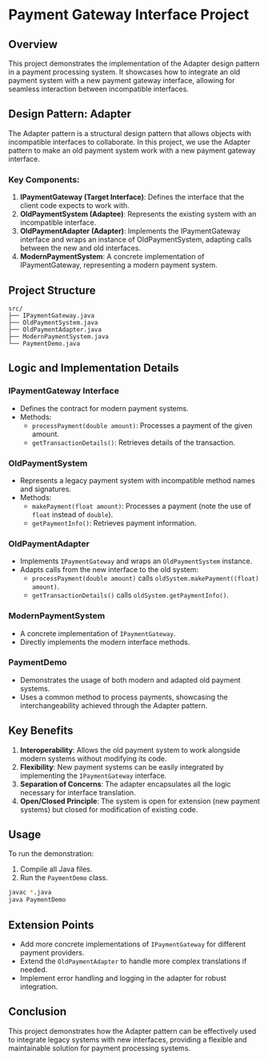 # Payment Gateway Interface Project

## Overview
This project demonstrates the implementation of the Adapter design pattern in a payment processing system. It showcases how to integrate an old payment system with a new payment gateway interface, allowing for seamless interaction between incompatible interfaces.

## Design Pattern: Adapter
The Adapter pattern is a structural design pattern that allows objects with incompatible interfaces to collaborate. In this project, we use the Adapter pattern to make an old payment system work with a new payment gateway interface.

### Key Components:
1. **IPaymentGateway (Target Interface)**: Defines the interface that the client code expects to work with.
2. **OldPaymentSystem (Adaptee)**: Represents the existing system with an incompatible interface.
3. **OldPaymentAdapter (Adapter)**: Implements the IPaymentGateway interface and wraps an instance of OldPaymentSystem, adapting calls between the new and old interfaces.
4. **ModernPaymentSystem**: A concrete implementation of IPaymentGateway, representing a modern payment system.

## Project Structure
```
src/
├── IPaymentGateway.java
├── OldPaymentSystem.java
├── OldPaymentAdapter.java
├── ModernPaymentSystem.java
└── PaymentDemo.java
```

## Logic and Implementation Details

### IPaymentGateway Interface
- Defines the contract for modern payment systems.
- Methods:
  - `processPayment(double amount)`: Processes a payment of the given amount.
  - `getTransactionDetails()`: Retrieves details of the transaction.

### OldPaymentSystem
- Represents a legacy payment system with incompatible method names and signatures.
- Methods:
  - `makePayment(float amount)`: Processes a payment (note the use of `float` instead of `double`).
  - `getPaymentInfo()`: Retrieves payment information.

### OldPaymentAdapter
- Implements `IPaymentGateway` and wraps an `OldPaymentSystem` instance.
- Adapts calls from the new interface to the old system:
  - `processPayment(double amount)` calls `oldSystem.makePayment((float) amount)`.
  - `getTransactionDetails()` calls `oldSystem.getPaymentInfo()`.

### ModernPaymentSystem
- A concrete implementation of `IPaymentGateway`.
- Directly implements the modern interface methods.

### PaymentDemo
- Demonstrates the usage of both modern and adapted old payment systems.
- Uses a common method to process payments, showcasing the interchangeability achieved through the Adapter pattern.

## Key Benefits
1. **Interoperability**: Allows the old payment system to work alongside modern systems without modifying its code.
2. **Flexibility**: New payment systems can be easily integrated by implementing the `IPaymentGateway` interface.
3. **Separation of Concerns**: The adapter encapsulates all the logic necessary for interface translation.
4. **Open/Closed Principle**: The system is open for extension (new payment systems) but closed for modification of existing code.

## Usage
To run the demonstration:
1. Compile all Java files.
2. Run the `PaymentDemo` class.

```bash
javac *.java
java PaymentDemo
```

## Extension Points
- Add more concrete implementations of `IPaymentGateway` for different payment providers.
- Extend the `OldPaymentAdapter` to handle more complex translations if needed.
- Implement error handling and logging in the adapter for robust integration.

## Conclusion
This project demonstrates how the Adapter pattern can be effectively used to integrate legacy systems with new interfaces, providing a flexible and maintainable solution for payment processing systems.
